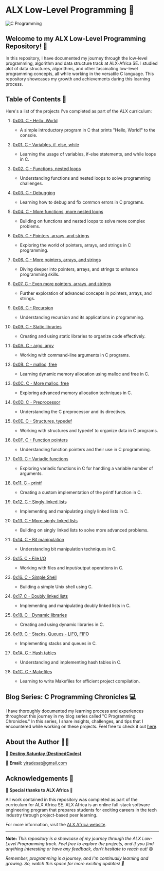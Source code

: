 # ALX Low-Level Programming 🚀

![C Programming](https://github.com/DestinedCodes/alx-low_level_programming/assets/84413505/b6d43b85-d45b-486a-9362-cca03d5bf5f6)

## Welcome to my ALX Low-Level Programming Repository! 🌟

In this repository, I have documented my journey through the low-level programming, algorithm and data structure track at ALX-Africa SE. I studied alot of data structures, algorithms, and other fascinating low-level programming concepts, all while working in the versatile C language. This repository showcases my growth and achievements during this learning process.

## Table of Contents 📑

Here's a list of the projects I've completed as part of the ALX curriculum:

1. [0x00. C - Hello, World](./0x00-hello_world)
   - A simple introductory program in C that prints "Hello, World!" to the console.

2. [0x01. C - Variables, if, else, while](./0x01-variables_if_else_while)
   - Learning the usage of variables, if-else statements, and while loops in C.

3. [0x02. C - Functions, nested loops](./0x02-functions_nested_loops)
   - Understanding functions and nested loops to solve programming challenges.

4. [0x03. C - Debugging](./0x03-debugging)
   - Learning how to debug and fix common errors in C programs.

5. [0x04. C - More functions, more nested loops](./0x04-more_functions_more_loops)
   - Building on functions and nested loops to solve more complex problems.

6. [0x05. C - Pointers, arrays, and strings](./0x05-pointers-_arrays_strings)
   - Exploring the world of pointers, arrays, and strings in C programming.

7. [0x06. C - More pointers, arrays, and strings](./0x06-more_pointers_arrays_strings)
   - Diving deeper into pointers, arrays, and strings to enhance programming skills.

8. [0x07. C - Even more pointers, arrays, and strings](./0x07-even_more_pointers_arrays_strings)
   - Further exploration of advanced concepts in pointers, arrays, and strings.

9. [0x08. C - Recursion](./0x08-recursion)
   - Understanding recursion and its applications in programming.

10. [0x09. C - Static libraries](./0x09-static_libraries)
    - Creating and using static libraries to organize code effectively.

11. [0x0A. C - argc, argv](./0x0A-argc_argv)
    - Working with command-line arguments in C programs.

12. [0x0B. C - malloc, free](./0x0B-malloc_free)
    - Learning dynamic memory allocation using malloc and free in C.

13. [0x0C. C - More malloc, free](./0x0C-more_malloc_free)
    - Exploring advanced memory allocation techniques in C.

14. [0x0D. C - Preprocessor](./0x0D-preprocessor)
    - Understanding the C preprocessor and its directives.

15. [0x0E. C - Structures, typedef](./0x0E-structures_typedef)
    - Working with structures and typedef to organize data in C programs.

16. [0x0F. C - Function pointers](./0x0F-function_pointers)
    - Understanding function pointers and their use in C programming.

17. [0x10. C - Variadic functions](./0x10-variadic_functions)
    - Exploring variadic functions in C for handling a variable number of arguments.

18. [0x11. C - printf](../../../printf)
    - Creating a custom implementation of the printf function in C.

19. [0x12. C - Singly linked lists](./0x12-singly_linked_lists)
    - Implementing and manipulating singly linked lists in C.

20. [0x13. C - More singly linked lists](./0x13-more_singly_linked_lists)
    - Building on singly linked lists to solve more advanced problems.

21. [0x14. C - Bit manipulation](./0x14-bit_manipulation)
    - Understanding bit manipulation techniques in C.

22. [0x15. C - File I/O](./0x15-file_io)
    - Working with files and input/output operations in C.

23. [0x16. C - Simple Shell](../../../simple_shell)
    - Building a simple Unix shell using C.

24. [0x17. C - Doubly linked lists](./0x17-doubly_linked_lists)
    - Implementing and manipulating doubly linked lists in C.

25. [0x18. C - Dynamic libraries](./0x18-dynamic_libraries)
    - Creating and using dynamic libraries in C.

26. [0x19. C - Stacks, Queues - LIFO, FIFO](./0x19-stacks_queues)
    - Implementing stacks and queues in C.

27. [0x1A. C - Hash tables](./0x1A-hash_tables)
    - Understanding and implementing hash tables in C.

28. [0x1C. C - Makefiles](./0x1C-makefiles)
    - Learning to write Makefiles for efficient project compilation.

## Blog Series: C Programming Chronicles 💻

I have thoroughly documented my learning process and experiences throughout this journey in my blog series called "C Programming Chronicles." In this series, I share insights, challenges, and tips that I encountered while working on these projects. Feel free to check it out [here](https://blog.destinedcodes.me/series/c-programming).

## About the Author  👨‍💻

👤 [**Destiny Saturday (DestinedCodes)**](https://github.com/DestinedCodes/)

📧 **Email:** yiradesat@gmail.com

## Acknowledgements  🙌

🙏 **Special thanks to ALX Africa** 🙏

All work contained in this repository was completed as part of the curriculum for ALX Africa SE. ALX Africa is an online full-stack software engineering program that prepares students for exciting careers in the tech industry through project-based peer learning.

For more information, visit the [ALX Africa website](https://www.alxafrica.com/).

---

**Note:** *This repository is a showcase of my journey through the ALX Low-Level Programming track. Feel free to explore the projects, and if you find anything interesting or have any feedback, don't hesitate to reach out!* 😄

*Remember, programming is a journey, and I'm continually learning and growing. So, watch this space for more exciting updates! 🚀*
